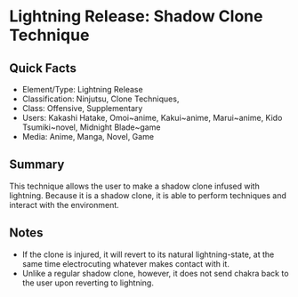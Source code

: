 # Lightning Release: Shadow Clone Technique

## Quick Facts
- Element/Type: Lightning Release
- Classification: Ninjutsu, Clone Techniques,
- Class: Offensive, Supplementary
- Users: Kakashi Hatake, Omoi~anime, Kakui~anime, Marui~anime, Kido Tsumiki~novel, Midnight Blade~game
- Media: Anime, Manga, Novel, Game

## Summary
This technique allows the user to make a shadow clone infused with lightning. Because it is a shadow clone, it is able to perform techniques and interact with the environment.

## Notes
- If the clone is injured, it will revert to its natural lightning-state, at the same time electrocuting whatever makes contact with it.
- Unlike a regular shadow clone, however, it does not send chakra back to the user upon reverting to lightning.
